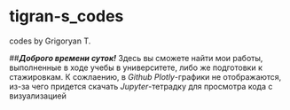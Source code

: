 # tigran-s_codes
codes by Grigoryan T.

##___Доброго времени суток!___
Здесь вы сможете найти мои работы, выполненные в ходе учебы в университете, либо же подготовки к стажировкам. 
К сожлаению, в _Github_ _Plotly_-графики не отображаются, из-за чего придется скачать _Jupyter_-тетрадку для просмотра кода с визуализацией

